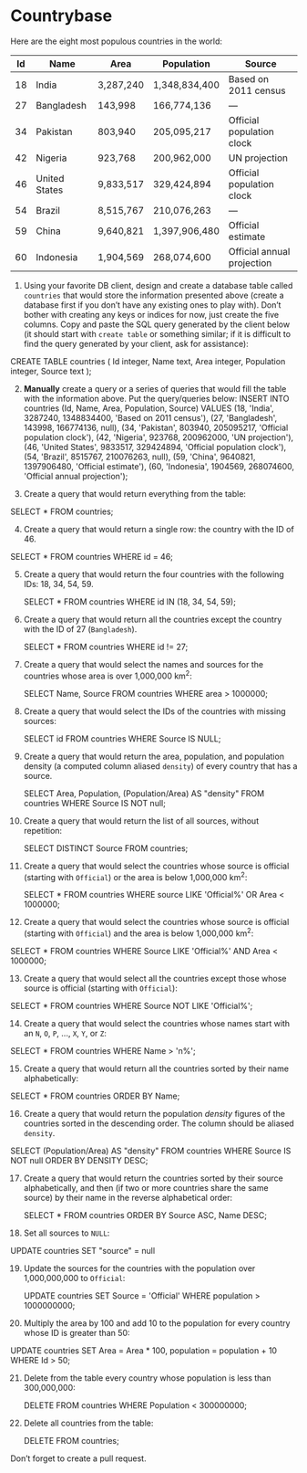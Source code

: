 # Countrybase

Here are the eight most populous countries in the world: 

| Id | Name           | Area      | Population    | Source                     |
|----|----------------|-----------|---------------|----------------------------|
| 18 |  India         | 3,287,240 | 1,348,834,400 | Based on 2011 census       |
| 27 |  Bangladesh    | 143,998   | 166,774,136   | —                          |
| 34 |  Pakistan      | 803,940   | 205,095,217   | Official population clock  |
| 42 |  Nigeria       | 923,768   | 200,962,000   | UN projection              |
| 46 |  United States | 9,833,517 | 329,424,894   | Official population clock  |
| 54 |  Brazil        | 8,515,767 | 210,076,263   | —                          |
| 59 |  China         | 9,640,821 | 1,397,906,480 | Official estimate          |
| 60 |  Indonesia     | 1,904,569 | 268,074,600   | Official annual projection |

1. Using your favorite DB client, design and create a database table called `countries` that would store the information presented above (create a database first if you don’t have any existing ones to play with). Don’t bother with creating any keys or indices for now, just create the five columns. Copy and paste the SQL query generated by the client below (it should start with `create table` or something similar; if it is difficult to find the query generated by your client, ask for assistance):

CREATE TABLE countries (
  Id integer,
  Name text,
  Area integer,
  Population integer,
  Source text
);

2. **Manually** create a query or a series of queries that would fill the table with the information above. Put the query/queries below:
INSERT INTO countries (Id, Name, Area, Population, Source) VALUES
  (18, 'India', 3287240, 1348834400, 'Based on 2011 census'),
  (27, 'Bangladesh', 143998, 166774136, null),
  (34, 'Pakistan', 803940, 205095217, 'Official population clock'),
  (42, 'Nigeria', 923768, 200962000, 'UN projection'),
  (46, 'United States', 9833517, 329424894, 'Official population clock'),
  (54, 'Brazil', 8515767, 210076263, null),
  (59, 'China', 9640821, 1397906480, 'Official estimate'),
  (60, 'Indonesia', 1904569, 268074600, 'Official annual projection');
  
3. Create a query that would return everything from the table:

  SELECT * FROM countries;

4. Create a query that would return a single row: the country with the ID of 46.

  SELECT * FROM countries WHERE id = 46;

5. Create a query that would return the four countries with the following IDs: 18, 34, 54, 59.

   SELECT * FROM countries WHERE id IN (18, 34, 54, 59);

6. Create a query that would return all the countries except the country with the ID of 27 (`Bangladesh`).

    SELECT * FROM countries WHERE id != 27;

7. Create a query that would select the names and sources for the countries whose area is over 1,000,000 km<sup>2</sup>:

    SELECT Name, Source FROM countries WHERE area > 1000000;
    
8. Create a query that would select the IDs of the countries with missing sources:

    SELECT id FROM countries WHERE Source IS NULL;
    
9. Create a query that would return the area, population, and population density (a computed column aliased `density`) of every country that has a source.

   SELECT Area, Population, (Population/Area) AS "density" FROM countries WHERE Source IS NOT null;
    
10. Create a query that would return the list of all sources, without repetition:

    SELECT DISTINCT Source FROM countries;

11. Create a query that would select the countries whose source is official (starting with `Official`) or the area is below 1,000,000 km<sup>2</sup>:

    SELECT * FROM countries WHERE source LIKE 'Official%' OR Area < 1000000;


12. Create a query that would select the countries whose source is official (starting with `Official`) and the area is below 1,000,000 km<sup>2</sup>:

   SELECT * FROM countries WHERE Source LIKE 'Official%' AND Area < 1000000;

    
13. Create a query that would select all the countries except those whose source is official (starting with `Official`):

   SELECT * FROM countries WHERE Source NOT LIKE 'Official%'; 
    
14. Create a query that would select the countries whose names start with an `N`, `O`, `P`, ..., `X`, `Y`, or `Z`:
   
   SELECT * FROM countries WHERE Name > 'n%';
    
15. Create a query that would return all the countries sorted by their name alphabetically:

  SELECT * FROM countries ORDER BY Name;

16. Create a query that would return the population _density_ figures of the countries sorted in the descending order. The column should be aliased `density`.

   SELECT (Population/Area) AS "density" FROM countries WHERE Source IS NOT  null ORDER BY DENSITY DESC;

17. Create a query that would return the countries sorted by their source alphabetically, and then (if two or more countries share the same source) by their name in the reverse alphabetical order:

    SELECT * FROM countries ORDER BY Source ASC, Name DESC;
    
18. Set all sources to `NULL`:

  UPDATE countries SET "source" = null
    
19. Update the sources for the countries with the population over 1,000,000,000 to `Official`:

    UPDATE countries SET Source = 'Official' WHERE population > 1000000000;
    
20. Multiply the area by 100 and add 10 to the population for every country whose ID is greater than 50:
  
   UPDATE countries SET Area = Area * 100, population = population + 10 WHERE Id > 50;

21. Delete from the table every country whose population is less than 300,000,000:

    DELETE FROM countries WHERE Population < 300000000;

22. Delete all countries from the table:

    DELETE FROM countries;
    
Don’t forget to create a pull request.
